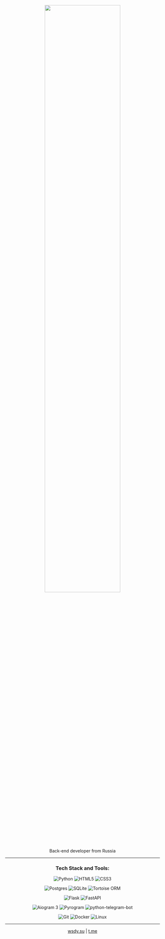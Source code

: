 <div align="center">
  <img src="https://i.ibb.co/j9HkjqxK/photo-2025-10-18-21-57-43.jpg" width="70%">
  
  <p>Back-end developer from Russia</p>

---

  <h3>Tech Stack and Tools:</h3>

![Python](https://img.shields.io/badge/Python-3776AB?logo=python&logoColor=fff)
![HTML5](https://img.shields.io/badge/HTML5-%23E34F26.svg?logo=html5&logoColor=white) ![CSS3](https://img.shields.io/badge/CSS3-1572B6?logo=css3&logoColor=white)

![Postgres](https://img.shields.io/badge/Postgres-%23316192.svg?logo=postgresql&logoColor=white) ![SQLite](https://img.shields.io/badge/SQLite-%2307405e.svg?logo=sqlite&logoColor=white)
![Tortoise ORM](https://img.shields.io/badge/Tortoise%20ORM-5C8D4F?style=flat&logo=python&logoColor=white) 

![Flask](https://img.shields.io/badge/Flask-000000?logo=flask&logoColor=white) ![FastAPI](https://img.shields.io/badge/FastAPI-009688?logo=fastapi&logoColor=white)

![Aiogram 3](https://img.shields.io/badge/Aiogram%203-0088CC?logo=telegram&logoColor=white) ![Pyrogram](https://img.shields.io/badge/Pyrogram-0088CC?logo=telegram&logoColor=white) ![python-telegram-bot](https://img.shields.io/badge/pyTelegramBotAPI-0088CC?logo=telegram&logoColor=white)

![Git](https://img.shields.io/badge/Git-F05032?logo=git&logoColor=fff) ![Docker](https://img.shields.io/badge/Docker-2496ED?logo=docker&logoColor=white) ![Linux](https://img.shields.io/badge/Linux-FCC624?logo=linux&logoColor=black)

---

  <a href="https://wsdy.su">wsdy.su</a> | <a href="https://t.me/quvi_top">t.me</a>

</div>
